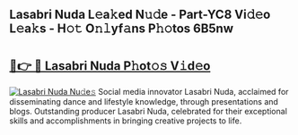 ## Lasabri Nuda L𝚎a𝚔ed N𝚞𝚍e - Part-YC8 Vi𝚍𝚎o L𝚎a𝚔s - H𝚘𝚝 O𝚗𝚕yf𝚊ns P𝚑𝚘tos 6B5nw

# <h2><a href="http://kfen316.oniu.top/?m=Lasabri+Nuda">🔗👉 🔴 Lasabri Nuda P𝚑ot𝚘𝚜 V𝚒d𝚎o</a></h2>

[![Lasabri Nuda Nu𝚍e𝚜](https://i.imgur.com/0qMVB7G.gif)](http://kfen316.oniu.top/?m=Lasabri+Nuda)
Social media innovator Lasabri Nuda, acclaimed for disseminating dance and lifestyle knowledge, through presentations and blogs. Outstanding producer Lasabri Nuda, celebrated for their exceptional skills and accomplishments in bringing creative projects to life.  
